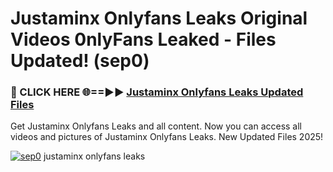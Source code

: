 # Justaminx Onlyfans Leaks Original Videos 0nlyFans Leaked - Files Updated! (sep0)

<h3>🔴 CLICK HERE 🌐==►► <a href="https://tinyurl.com/ms9xzufz" rel="nofollow">Justaminx Onlyfans Leaks Updated Files</a></h3>

Get Justaminx Onlyfans Leaks and all content. Now you can access all videos and pictures of Justaminx Onlyfans Leaks. New Updated Files 2025!

[![sep0](https://i.imgur.com/ppqm5kG.gif)](https://tinyurl.com/ms9xzufz)
justaminx onlyfans leaks